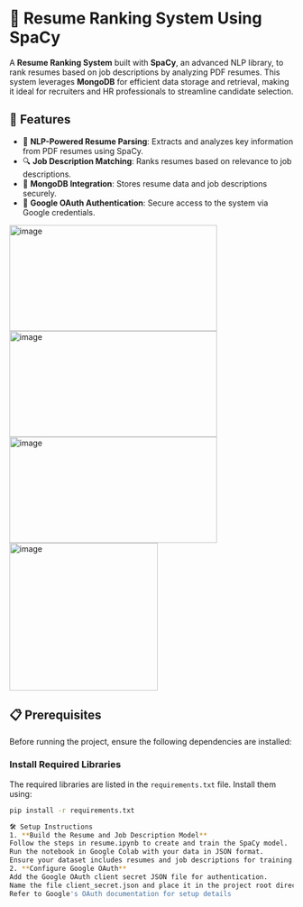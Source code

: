 # 📄 Resume Ranking System Using SpaCy
A **Resume Ranking System** built with **SpaCy**, an advanced NLP library, to rank resumes based on job descriptions by analyzing PDF resumes. This system leverages **MongoDB** for efficient data storage and retrieval, making it ideal for recruiters and HR professionals to streamline candidate selection.

## 🚀 Features
- 📑 **NLP-Powered Resume Parsing**: Extracts and analyzes key information from PDF resumes using SpaCy.
- 🔍 **Job Description Matching**: Ranks resumes based on relevance to job descriptions.
- 💾 **MongoDB Integration**: Stores resume data and job descriptions securely.
- 🔐 **Google OAuth Authentication**: Secure access to the system via Google credentials.

<img width="368" height="188" alt="image" src="https://github.com/user-attachments/assets/74b61deb-c7cf-4195-ac39-8dc343833aa5" />
<img width="368" height="188" alt="image" src="https://github.com/user-attachments/assets/5a1831f8-2ef8-4112-b628-b85c1bee39c7" />
<img width="368" height="188" alt="image" src="https://github.com/user-attachments/assets/21534cd6-ccec-48b4-8a14-bb4c37cc2cf9" />
<img width="263" height="262" alt="image" src="https://github.com/user-attachments/assets/ec74a59f-8291-4045-9c37-c80c32312b89" />

## 📋 Prerequisites

Before running the project, ensure the following dependencies are installed:

### Install Required Libraries
The required libraries are listed in the `requirements.txt` file. Install them using:

```bash
pip install -r requirements.txt

🛠️ Setup Instructions
1. **Build the Resume and Job Description Model**
Follow the steps in resume.ipynb to create and train the SpaCy model.
Run the notebook in Google Colab with your data in JSON format.
Ensure your dataset includes resumes and job descriptions for training.
2. **Configure Google OAuth**
Add the Google OAuth client secret JSON file for authentication.
Name the file client_secret.json and place it in the project root directory.
Refer to Google's OAuth documentation for setup details





